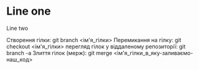 # Line one

Line two

Створення гілки:
git branch <ім'я_гілки>
Перемикання на гілку:
git checkout <ім'я_гілки>
перегляд гілок у віддаленому репозиторії:
git branch -a
Злиття гілок (мерж):
git merge <ім'я_гілки_в_яку-заливаємо-наш_код>
